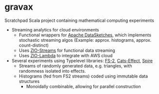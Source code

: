 # gravax
Scratchpad Scala project containing mathematical computing experiments

* Streaming analytics for cloud environments
  * Functional wrappers for [Apache DataSketches](https://datasketches.apache.org), which implements stochastic streaming algos (Example: approx. histograms, approx. count-distinct)
  * Uses [ZIO-Streams](https://zio.dev/reference/stream/) for functional data streaming
  * Uses [ZIO-Lambda](https://zio.dev/zio-lambda/) to integrate with AWS cloud
* Several experiments using Typelevel libraries:  [FS-2](https://fs2.io), [Cats-Effect](https://typelevel.org/cats-effect), [Spire](https://typelevel.org/spire)
  * Streams of randomly generated data, e.g. triangles, with randomness isolated into effects.
  * Histograms (fed from FS2 streams) coded using immutable data structures
    * Monoidally combinable, allowing for parallel construction

  
